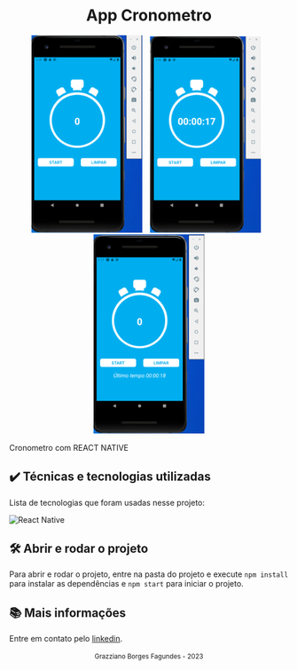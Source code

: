 <div align="center">
  <h1>App Cronometro</h1>
</div>

<div align="center">
  <img src="./docs/assets/crono1.PNG" width="200" heigth="200" style="margin-right: 10px">
  <img src="./docs/assets/crono2.PNG" width="200" heigth="200" style="margin-right: 10px">
  <img src="./docs/assets/crono3.PNG" width="200" heigth="200">
</div>

Cronometro com REACT NATIVE

## ✔️ Técnicas e tecnologias utilizadas

Lista de tecnologias que foram usadas nesse projeto:

![React Native](https://img.shields.io/badge/react_native-%2320232a.svg?style=for-the-badge&logo=react&logoColor=%2361DAFB)

## 🛠️ Abrir e rodar o projeto

Para abrir e rodar o projeto, entre na pasta do projeto e execute ```npm install``` para instalar as dependências e ```npm start``` para iniciar o projeto.

## 📚 Mais informações

Entre em contato pelo [linkedin](https://www.linkedin.com/in/grazziano-fagundes/).

<div align="center">
  <small>Grazziano Borges Fagundes - 2023</small>
</div>
